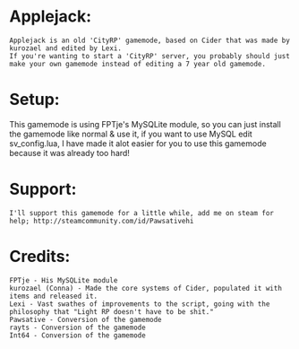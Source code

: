 # Applejack:
	Applejack is an old 'CityRP' gamemode, based on Cider that was made by kurozael and edited by Lexi.
	If you're wanting to start a 'CityRP' server, you probably should just make your own gamemode instead of editing a 7 year old gamemode.

# Setup:
This gamemode is using FPTje's MySQLite module, so you can just install the gamemode like normal & use it, if you want to use MySQL edit sv_config.lua, I have made it alot easier for you to use this gamemode because it was already too hard!

# Support:
	I'll support this gamemode for a little while, add me on steam for help; http://steamcommunity.com/id/Pawsativehi
	
# Credits:
	FPTje - His MySQLite module
	kurozael (Conna) - Made the core systems of Cider, populated it with items and released it.
	Lexi - Vast swathes of improvements to the script, going with the philosophy that "Light RP doesn't have to be shit."
	Pawsative - Conversion of the gamemode
	rayts - Conversion of the gamemode
	Int64 - Conversion of the gamemode
	